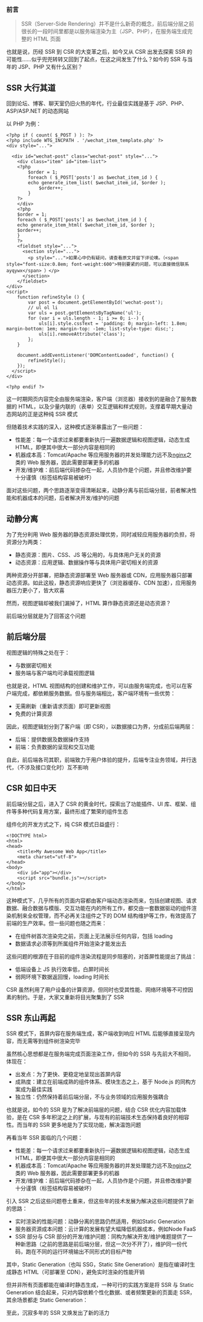 ### 前言

> SSR（Server-Side Rendering）并不是什么新奇的概念，前后端分层之前很长的一段时间里都是以服务端渲染为主（JSP、PHP），在服务端生成完整的 HTML 页面

也就是说，历经 SSR 到 CSR 的大变革之后，如今又从 CSR 出发去探索 SSR 的可能性……似乎兜兜转转又回到了起点，在这之间发生了什么？如今的 SSR 与当年的 JSP、PHP 又有什么区别？

## SSR 大行其道

回到论坛、博客、聊天室仍旧火热的年代，行业最佳实践是基于 JSP、PHP、ASP/ASP.NET 的动态网站

以 PHP 为例：

```
<?php if ( count( $_POST ) ): ?>
<?php include WTG_INCPATH . '/wechat_item_template.php' ?>
<div style="...">

  <div id="wechat-post" class="wechat-post" style="...">
    <div class="item" id="item-list">
    <?php
        $order = 1;
        foreach ( $_POST['posts'] as $wechat_item_id ) {
        echo generate_item_list( $wechat_item_id, $order );
            $order++;
        }
    ?>
    </div>
    <?php
    $order = 1;
    foreach ( $_POST['posts'] as $wechat_item_id ) {
    echo generate_item_html( $wechat_item_id, $order );
    $order++;
    }
    ?>
    <fieldset style="...">
      <section style="...">
        <p style="...">如果心中仍有疑问，请查看原文并留下评论噢。（<span style="font-size:0.8em; font-weight:600">特别要紧的问题，可以直接微信联系 ayqywx</span> ）</p>
      </section>
    </fieldset>
</div>
<script>
    function refineStyle () {
        var post = document.getElementById('wechat-post');
        // ul ol li
        var uls = post.getElementsByTagName('ul');
        for (var i = uls.length - 1; i >= 0; i--) {
            uls[i].style.cssText = 'padding: 0; margin-left: 1.8em; margin-bottom: 1em; margin-top: -1em; list-style-type: disc;';
            uls[i].removeAttribute('class');
        };
    }

    document.addEventListener('DOMContentLoaded', function() {
        refineStyle();
    });
  </script>
</div>

<?php endif ?>
```

这一时期网页内容完全由服务端渲染，客户端（浏览器）接收到的是融合了服务数据的 HTML，以及少量内联的（表单）交互逻辑和样式规则，支撑着早期大量动态网站的正是这种纯 SSR 模式

但随着技术实践的深入，这种模式逐渐暴露出了一些问题：

- 性能差：每一个请求过来都要重新执行一遍数据逻辑和视图逻辑，动态生成 HTML，即便其中很大一部分内容是相同的
- 机器成本高：Tomcat/Apache 等应用服务器的并发处理能力远不及[nginx](http://www.ayqy.net/blog/nginx-https反向代理/)之类的 Web 服务器，因此需要部署更多的机器
- 开发/维护难：前后端代码掺杂在一起，人员协作是个问题，并且修改维护要十分谨慎（标签结构容易被破坏）

面对这些问题，两个思路逐渐变得清晰起来，动静分离与前后端分层，前者解决性能和机器成本的问题，后者解决开发/维护的问题

## 动静分离

为了充分利用 Web 服务器的静态资源处理优势，同时减轻应用服务器的负担，将资源分为两类：

- 静态资源：图片、CSS、JS 等公用的，与具体用户无关的资源
- 动态资源：应用逻辑、数据操作等与具体用户密切相关的资源

两种资源分开部署，把静态资源部署至 Web 服务器或 CDN，应用服务器只部署动态资源。如此这般，静态资源响应更快了（浏览器缓存、CDN 加速），应用服务器压力更小了，皆大欢喜

然而，视图逻辑却被我们漏掉了，HTML 算作静态资源还是动态资源？

前后端分层就是为了回答这个问题

## 前后端分层

视图逻辑的特殊之处在于：

- 与数据密切相关
- 服务端与客户端均可承载视图逻辑

也就是说，HTML 视图结构的创建和维护工作，可以由服务端完成，也可以在客户端完成，都依赖服务数据。但与服务端相比，客户端环境有一些优势：

- 无需刷新（重新请求页面）即可更新视图
- 免费的计算资源

因此，视图逻辑划分到了客户端（即 CSR），以数据接口为界，分成前后端两层：

- 后端：提供数据及数据操作支持
- 前端：负责数据的呈现和交互功能

自此，前后端各司其职，前端致力于用户体验的提升，后端专注业务领域，并行迭代，（不涉及接口变化时）互不影响

## CSR 如日中天

前后端分层之后，进入了 CSR 的黄金时代，探索出了功能插件、UI 库、框架、组件等多种代码复用方案，最终形成了繁荣的组件生态

组件化的开发方式之下，纯 CSR 模式日益盛行：

```
<!DOCTYPE html>
<html>
<head>
    <title>My Awesome Web App</title>
    <meta charset="utf-8">
</head>
<body>
    <div id="app"></div>
    <script src="bundle.js"></script>
</body>
</html>
```

这种模式下，几乎所有的页面内容都由客户端动态渲染而来，包括创建视图、请求数据、融合数据与模版、交互功能在内的所有工作，都交由一套数据驱动的组件渲染机制来全权管理，而不必再关注组件之下的 DOM 结构维护等工作，有效提高了前端的生产效率。但一些问题也随之而来：

- 在组件树首次渲染完之前，页面上无法展示任何内容，包括 loading
- 数据请求必须等到所属组件开始渲染才能发出去

这些问题的根源在于目前的组件渲染流程是同步阻塞的，对首屏性能提出了挑战：

- 低端设备上 JS 执行效率低，白屏时间长
- 弱网环境下数据返回慢，loading 时间长

CSR 虽然利用了用户设备的计算资源，但同时也受其性能、网络环境等不可控因素的制约。于是，大家又重新将目光聚集到了 SSR

## SSR 东山再起

SSR 模式下，首屏内容在服务端生成，客户端收到响应 HTML 后能够直接呈现内容，而无需等到组件树渲染完毕

虽然核心思想都是在服务端完成页面渲染工作，但如今的 SSR 与先前大不相同，体现在：

- 出发点：为了更快、更稳定地呈现出首屏内容
- 成熟度：建立在前端成熟的组件体系、模块生态之上，基于 Node.js 的同构方案成为最佳实践
- 独立性：仍然保持着前后端分层，不与业务领域的应用服务强耦合

也就是说，如今的 SSR 是为了解决前端层的问题，结合 CSR 优化内容加载体验，是在 CSR 多年积淀之上的扩展，与现有的前端技术生态保持着良好的相容性。而当年的 SSR 更多地是为了实现功能，解决温饱问题

再看当年 SSR 面临的几个问题：

- 性能差：每一个请求过来都要重新执行一遍数据逻辑和视图逻辑，动态生成 HTML，即便其中很大一部分内容是相同的
- 机器成本高：Tomcat/Apache 等应用服务器的并发处理能力远不及[nginx](http://www.ayqy.net/blog/nginx-https反向代理/)之类的 Web 服务器，因此需要部署更多的机器
- 开发/维护难：前后端代码掺杂在一起，人员协作是个问题，并且修改维护要十分谨慎（标签结构容易被破坏）

引入 SSR 之后这些问题卷土重来，但这些年的技术发展为解决这些问题提供了新的思路：

- 实时渲染的性能问题：动静分离的思路仍然适用，例如Static Generation
- 服务器资源成本问题：云计算的发展有望大幅降低机器成本，例如Node FaaS
- SSR 部分与 CSR 部分的开发/维护问题：同构为解决开发/维护难题提供了一种新思路（之前的思路是前后端分层，但这一次分不开了），维护同一份代码，跑在不同的运行环境输出不同形式的目标产物

其中，Static Generation（也叫 SSG，Static Site Generation）是指在编译时生成静态 HTML（可部署至 CDN），避免实时渲染的性能开销

但并非所有页面都能在编译时静态生成，一种可行的实践方案是将 SSR 与 Static Generation 结合起来，只对内容依赖个性化数据、或者频繁更新的页面走 SSR，其余场景都走 Static Generation：

至此，沉寂多年的 SSR 又焕发出了新的活力
